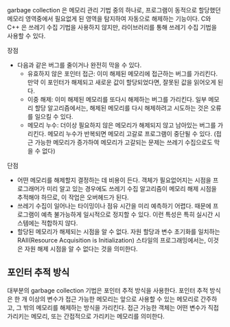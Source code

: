 garbage collection 은 메모리 관리 기법 중의 하나로, 프로그램이 동적으로 할당했던 메모리 영역중에서 필요없게 된 영역을 탐지하여 자동으로 해제하는 기능이다. 
C와 C++ 은 쓰레기 수집 기법을 사용하지 않지만, 라이브러리를 통해 쓰레기 수집 기법을 사용할 수 있다.

장점
- 다음과 같은 버그를 줄이거나 완전히 막을 수 있다.
	- 유효하지 않은 포인터 접근: 이미 해제된 메모리에 접근하는 버그를 가리킨다. 만약 이 포인터가 해제되고 새로운 값이 할당되었다면, 잘못된 값을 읽어오게 된다.
	- 이중 해제: 이미 해제된 메모리를 또다시 해제하는 버그를 가리킨다. 일부 메모리 할당 알고리즘에서는, 해제된 메모리를 다시 해제하려고 시도하는 것은 오류를 일으킬 수 있다.
	- 메모리 누수: 더이상 필요하지 않은 메모리가 해제되지 않고 남아있는 버그를 가리킨다. 메모리 누수가 반복되면 메모리 고갈로 프로그램이 중단될 수 있다. (접근 가능한 메모리가 증가하여 메모리가 고갈되는 문제는 쓰레기 수집으로도 막을 수 없다)

단점
-   어떤 메모리를 해제할지 결정하는 데 비용이 든다. 객체가 필요없어지는 시점을 프로그래머가 미리 알고 있는 경우에도 쓰레기 수집 알고리즘이 메모리 해제 시점을 추적해야 하므로, 이 작업은 오버헤드가 된다.
-   쓰레기 수집이 일어나는 타이밍이나 점유 시간을 미리 예측하기 어렵다. 때문에 프로그램이 예측 불가능하게 일시적으로 정지할 수 있다. 이런 특성은 특히 실시간 시스템에는 적합하지 않다.
-   할당된 메모리가 해제되는 시점을 알 수 없다. 자원 할당과 변수 초기화를 일치하는 RAII(Resource Acquisition is Initialization) 스타일의 프로그래밍에서는, 이것은 자원 해제 시점을 알 수 없다는 것을 의미한다.


## 포인터 추적 방식

대부분의 garbage collection 기법은 포인터 추적 방식을 사용한다. 포인터 추적 방식은 한 개 이상의 변수가 접근 가능한 메모리는 앞으로 사용할 수 있는 메모리로 간주하고, 그 밖의 메모리를 해제하는 방식을 가리킨다. 접근 가능한 객체는 어떤 변수가 직접 가리키는 메모리, 또는 간접적으로 가리키는 메모리를 의미한다.